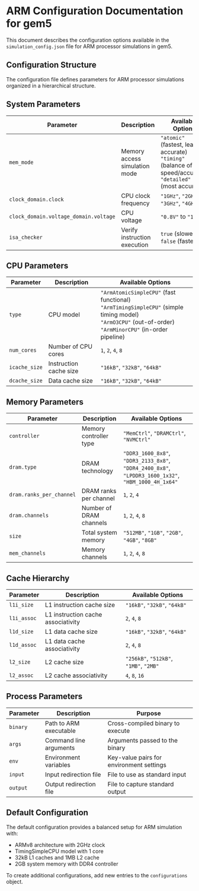 # ARM Configuration Documentation for gem5

This document describes the configuration options available in the `simulation_config.json` file for ARM processor simulations in gem5.

## Configuration Structure

The configuration file defines parameters for ARM processor simulations organized in a hierarchical structure.

## System Parameters

| Parameter | Description | Available Options |
|-----------|-------------|-------------------|
| `mem_mode` | Memory access simulation mode | `"atomic"` (fastest, least accurate)<br>`"timing"` (balance of speed/accuracy)<br>`"detailed"` (most accurate) |
| `clock_domain.clock` | CPU clock frequency | `"1GHz"`, `"2GHz"`, `"3GHz"`, `"4GHz"` |
| `clock_domain.voltage_domain.voltage` | CPU voltage | `"0.8V"` to `"1.2V"` |
| `isa_checker` | Verify instruction execution | `true` (slower), `false` (faster) |

## CPU Parameters

| Parameter | Description | Available Options |
|-----------|-------------|-------------------|
| `type` | CPU model | `"ArmAtomicSimpleCPU"` (fast functional)<br>`"ArmTimingSimpleCPU"` (simple timing model)<br>`"ArmO3CPU"` (out-of-order)<br>`"ArmMinorCPU"` (in-order pipeline) |
| `num_cores` | Number of CPU cores | `1`, `2`, `4`, `8` |
| `icache_size` | Instruction cache size | `"16kB"`, `"32kB"`, `"64kB"` |
| `dcache_size` | Data cache size | `"16kB"`, `"32kB"`, `"64kB"` |

## Memory Parameters

| Parameter | Description | Available Options |
|-----------|-------------|-------------------|
| `controller` | Memory controller type | `"MemCtrl"`, `"DRAMCtrl"`, `"NVMCtrl"` |
| `dram.type` | DRAM technology | `"DDR3_1600_8x8"`, `"DDR3_2133_8x8"`, `"DDR4_2400_8x8"`, `"LPDDR3_1600_1x32"`, `"HBM_1000_4H_1x64"` |
| `dram.ranks_per_channel` | DRAM ranks per channel | `1`, `2`, `4` |
| `dram.channels` | Number of DRAM channels | `1`, `2`, `4`, `8` |
| `size` | Total system memory | `"512MB"`, `"1GB"`, `"2GB"`, `"4GB"`, `"8GB"` |
| `mem_channels` | Memory channels | `1`, `2`, `4`, `8` |

## Cache Hierarchy

| Parameter | Description | Available Options |
|-----------|-------------|-------------------|
| `l1i_size` | L1 instruction cache size | `"16kB"`, `"32kB"`, `"64kB"` |
| `l1i_assoc` | L1 instruction cache associativity | `2`, `4`, `8` |
| `l1d_size` | L1 data cache size | `"16kB"`, `"32kB"`, `"64kB"` |
| `l1d_assoc` | L1 data cache associativity | `2`, `4`, `8` |
| `l2_size` | L2 cache size | `"256kB"`, `"512kB"`, `"1MB"`, `"2MB"` |
| `l2_assoc` | L2 cache associativity | `4`, `8`, `16` |

## Process Parameters

| Parameter | Description | Purpose |
|-----------|-------------|---------|
| `binary` | Path to ARM executable | Cross-compiled binary to execute |
| `args` | Command line arguments | Arguments passed to the binary |
| `env` | Environment variables | Key-value pairs for environment settings |
| `input` | Input redirection file | File to use as standard input |
| `output` | Output redirection file | File to capture standard output |

## Default Configuration

The default configuration provides a balanced setup for ARM simulation with:
- ARMv8 architecture with 2GHz clock
- TimingSimpleCPU model with 1 core
- 32kB L1 caches and 1MB L2 cache
- 2GB system memory with DDR4 controller

To create additional configurations, add new entries to the `configurations` object.
